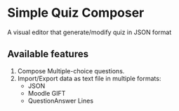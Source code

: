 # Simple Quiz Composer

A visual editor that generate/modify quiz in JSON format

## Available features

1. Compose Multiple-choice questions.
2. Import/Export data as text file in multiple formats:
   - JSON
   - Moodle GIFT
   - QuestionAnswer Lines
